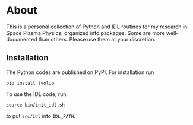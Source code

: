 # About

This is a personal collection of Python and IDL routines for my research
in Space Plasma Physics, organized into packages. Some are more
well-documented than others. Please use them at your discretion.

## Installation

The Python codes are published on PyPI. For installation run
```
pip install tvolib
```

To use the IDL code, run
```
source bin/init_idl.sh
```
to put `src/idl` into `IDL_PATH`.
